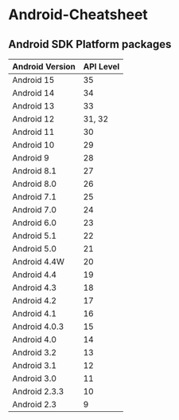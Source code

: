 # Android-Cheatsheet

## Android SDK Platform packages

| Android Version | API Level |
|-----------------|-----------|
| Android 15      | 35        |
| Android 14      | 34        |
| Android 13      | 33        |
| Android 12      | 31, 32    |
| Android 11      | 30        |
| Android 10      | 29        |
| Android 9       | 28        |
| Android 8.1     | 27        |
| Android 8.0     | 26        |
| Android 7.1     | 25        |
| Android 7.0     | 24        |
| Android 6.0     | 23        |
| Android 5.1     | 22        |
| Android 5.0     | 21        |
| Android 4.4W    | 20        |
| Android 4.4     | 19        |
| Android 4.3     | 18        |
| Android 4.2     | 17        |
| Android 4.1     | 16        |
| Android 4.0.3   | 15        |
| Android 4.0     | 14        |
| Android 3.2     | 13        |
| Android 3.1     | 12        |
| Android 3.0     | 11        |
| Android 2.3.3   | 10        |
| Android 2.3     | 9         |
